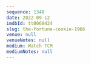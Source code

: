 ```yaml
---
sequence: 1348
date: 2022-09-12
imdbId: tt0060424
slug: the-fortune-cookie-1966
venue: null
venueNotes: null
medium: Watch TCM
mediumNotes: null
---
```

